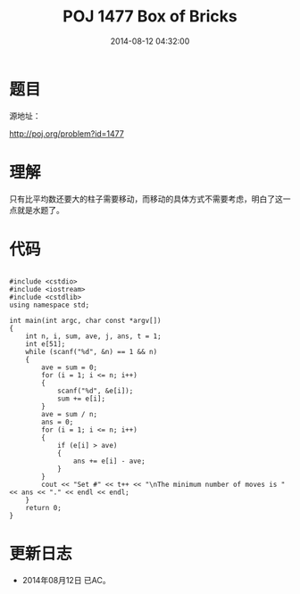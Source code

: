 ﻿---
layout: post
title: POJ 1477 Box of Bricks
date: 2014-08-12 04:32:00
categories: Exercise
toc: true
---
# 题目
源地址：

http://poj.org/problem?id=1477

# 理解
只有比平均数还要大的柱子需要移动，而移动的具体方式不需要考虑，明白了这一点就是水题了。

<!-- more -->
# 代码

```

#include <cstdio>
#include <iostream>
#include <cstdlib>
using namespace std;

int main(int argc, char const *argv[])
{
    int n, i, sum, ave, j, ans, t = 1;
    int e[51];
    while (scanf("%d", &n) == 1 && n)
    {
        ave = sum = 0;
        for (i = 1; i <= n; i++)
        {
            scanf("%d", &e[i]);
            sum += e[i];
        }
        ave = sum / n;
        ans = 0;
        for (i = 1; i <= n; i++)
        {
            if (e[i] > ave)
            {
                ans += e[i] - ave;
            }
        }
        cout << "Set #" << t++ << "\nThe minimum number of moves is " << ans << "." << endl << endl;
    }
    return 0;
}

```

# 更新日志
- 2014年08月12日 已AC。